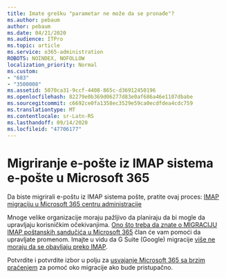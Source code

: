 ```yaml
---
title: Imate grešku "parametar ne može da se pronađe"?
ms.author: pebaum
author: pebaum
ms.date: 04/21/2020
ms.audience: ITPro
ms.topic: article
ms.service: o365-administration
ROBOTS: NOINDEX, NOFOLLOW
localization_priority: Normal
ms.custom:
- "683"
- "3500008"
ms.assetid: 5070ca31-9ccf-4408-865c-d36912450196
ms.openlocfilehash: 82279e0b369d06277d83e0af686a46e1107dbabe
ms.sourcegitcommit: c6692ce0fa1358ec3529e59ca0ecdfdea4cdc759
ms.translationtype: MT
ms.contentlocale: sr-Latn-RS
ms.lasthandoff: 09/14/2020
ms.locfileid: "47706177"
---
```

# <a name="migrating-email-from-imap-email-system-to-microsoft-365"></a>Migriranje e-pošte iz IMAP sistema e-pošte u Microsoft 365

Da biste migrirali e-poštu iz IMAP sistema pošte, pratite ovaj proces: [IMAP migraciju u Microsoft 365 centru administracije](https://docs.microsoft.com/Exchange/mailbox-migration/migrating-imap-mailboxes/imap-migration-in-the-admin-center)
  
Mnoge velike organizacije moraju pažljivo da planiraju da bi mogle da upravljaju korisničkim očekivanjima. [Ono što treba da znate o MIGRACIJU IMAP poštanskih sandučića u Microsoft 365](https://docs.microsoft.com/Exchange/mailbox-migration/migrating-imap-mailboxes/migrating-imap-mailboxes) član će vam pomoći da upravljate promenom. Imajte u vidu da G Suite (Google) migracije [više ne moraju da se obavljaju preko IMAP](https://docs.microsoft.com/Exchange/mailbox-migration/perform-g-suite-migration).

Potvrdite i potvrdite izbor u polju za [usvajanje Microsoft 365 sa brzim praćenjem](https://www.microsoft.com/fasttrack/microsoft-365/office-365) za pomoć oko migracije ako bude pristupačno.
  
